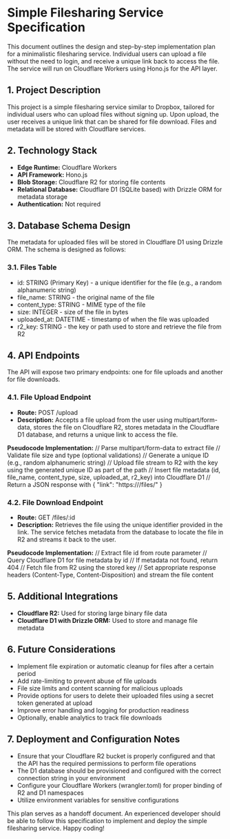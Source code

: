 # Simple Filesharing Service Specification

This document outlines the design and step-by-step implementation plan for a minimalistic filesharing service. Individual users can upload a file without the need to login, and receive a unique link back to access the file. The service will run on Cloudflare Workers using Hono.js for the API layer.

## 1. Project Description

This project is a simple filesharing service similar to Dropbox, tailored for individual users who can upload files without signing up. Upon upload, the user receives a unique link that can be shared for file download. Files and metadata will be stored with Cloudflare services.

## 2. Technology Stack

- **Edge Runtime:** Cloudflare Workers
- **API Framework:** Hono.js
- **Blob Storage:** Cloudflare R2 for storing file contents
- **Relational Database:** Cloudflare D1 (SQLite based) with Drizzle ORM for metadata storage
- **Authentication:** Not required

## 3. Database Schema Design

The metadata for uploaded files will be stored in Cloudflare D1 using Drizzle ORM. The schema is designed as follows:

### 3.1. Files Table

- id: STRING (Primary Key) - a unique identifier for the file (e.g., a random alphanumeric string)
- file_name: STRING - the original name of the file
- content_type: STRING - MIME type of the file
- size: INTEGER - size of the file in bytes
- uploaded_at: DATETIME - timestamp of when the file was uploaded
- r2_key: STRING - the key or path used to store and retrieve the file from R2

## 4. API Endpoints

The API will expose two primary endpoints: one for file uploads and another for file downloads.

### 4.1. File Upload Endpoint

- **Route:** POST /upload
- **Description:** Accepts a file upload from the user using multipart/form-data, stores the file on Cloudflare R2, stores metadata in the Cloudflare D1 database, and returns a unique link to access the file.

**Pseudocode Implementation:**
// Parse multipart/form-data to extract file
// Validate file size and type (optional validations)
// Generate a unique ID (e.g., random alphanumeric string)
// Upload file stream to R2 with the key using the generated unique ID as part of the path
// Insert file metadata (id, file_name, content_type, size, uploaded_at, r2_key) into Cloudflare D1
// Return a JSON response with { "link": "https://<your-domain>/files/<id>" }

### 4.2. File Download Endpoint

- **Route:** GET /files/:id
- **Description:** Retrieves the file using the unique identifier provided in the link. The service fetches metadata from the database to locate the file in R2 and streams it back to the user.

**Pseudocode Implementation:**
// Extract file id from route parameter
// Query Cloudflare D1 for file metadata by id
// If metadata not found, return 404
// Fetch file from R2 using the stored key
// Set appropriate response headers (Content-Type, Content-Disposition) and stream the file content

## 5. Additional Integrations

- **Cloudflare R2:** Used for storing large binary file data
- **Cloudflare D1 with Drizzle ORM:** Used to store and manage file metadata

## 6. Future Considerations

- Implement file expiration or automatic cleanup for files after a certain period
- Add rate-limiting to prevent abuse of file uploads
- File size limits and content scanning for malicious uploads
- Provide options for users to delete their uploaded files using a secret token generated at upload
- Improve error handling and logging for production readiness
- Optionally, enable analytics to track file downloads

## 7. Deployment and Configuration Notes

- Ensure that your Cloudflare R2 bucket is properly configured and that the API has the required permissions to perform file operations
- The D1 database should be provisioned and configured with the correct connection string in your environment
- Configure your Cloudflare Workers (wrangler.toml) for proper binding of R2 and D1 namespaces
- Utilize environment variables for sensitive configurations

This plan serves as a handoff document. An experienced developer should be able to follow this specification to implement and deploy the simple filesharing service. Happy coding!